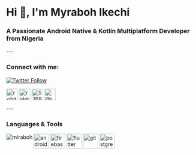 <h1 align="left">Hi 👋, I'm Myraboh Ikechi</h1>
<h3 align="left">A Passionate Android Native & Kotlin Multiplatform Developer from Nigeria</h3>
---

### Connect with me:  

[![Twitter Follow](https://img.shields.io/twitter/follow/myrabohoscar?color=1DA1F2&logo=twitter&style=for-the-badge)](https://twitter.com/intent/follow?original_referer=https%3A%2F%2Fgithub.com%2FMyrabo&screen_name=myrabohoscar)
<p align="left">
<a href="https://twitter.com/myrabohoscar" target="blank"><img align="center" src="https://cdn.jsdelivr.net/npm/simple-icons@3.0.1/icons/twitter.svg" alt="rohitsurw" height="30" width="30" /></a>
<a href="https://linkedin.com/in/miraboh" target="blank"><img align="center" src="https://cdn.jsdelivr.net/npm/simple-icons@3.0.1/icons/linkedin.svg" alt="rohitss5" height="30" width="30" /></a>
<a href="https://stackoverflow.com/users/9211859" target="blank"><img align="center" src="https://cdn.jsdelivr.net/npm/simple-icons@3.0.1/icons/stackoverflow.svg" alt="5768459" height="30" width="30" /></a>
<a href="https://www.upwork.com/freelancers/~01bec4c94711ab5926" target="blank"><img align="center" src="https://cdn.jsdelivr.net/npm/simple-icons@3.0.1/icons/upwork.svg" alt="@rohitss" height="30" width="30" /></a>
</p>
---


### Languages & Tools
<p><img align="left" src="https://github-readme-stats.vercel.app/api/top-langs/?username=miraboh&layout=compact" alt="miraboh" /></p> 
<p align="left">
  <img src="https://www.vectorlogo.zone/logos/android/android-icon.svg" alt="android" width="40" height="40"/> 
  <img src="https://www.vectorlogo.zone/logos/firebase/firebase-icon.svg" alt="firebase" width="40" height="40"/> 
  <img src="https://www.vectorlogo.zone/logos/flutterio/flutterio-icon.svg" alt="flutter" width="40" height="40"/>
  <img src="https://www.vectorlogo.zone/logos/git-scm/git-scm-icon.svg" alt="git" width="40" height="40"/> 
  <img src="https://www.vectorlogo.zone/logos/postgresql/postgresql-icon.svg" alt="postgresql" width="40" height="40"/> 
</p>

